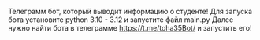 Телеграмм бот, который выводит информацию  о студенте!
Для запуска бота установите python 3.10 - 3.12 и запустите файл main.py
Далее нужно найти бота в телеграмме <https://t.me/toha35Bot/> и запустить его!
